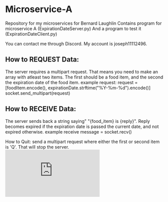 # Microservice-A
Repository for my microservices for Bernard Laughlin
Contains program for microservice A (ExpirationDateServer.py) And a program to test it (ExpirationDateClient.py)

You can contact me through Discord. My account is joseph11112496.

## How to REQUEST Data:

  The server requires a multipart request. That means you need to make an array with atleast two items. The first should be a food item, and the second the expiration date of the food item.
example request:
  request = [foodItem.encode(), expirationDate.strftime("%Y-%m-%d").encode()]
  socket.send_multipart(request)

## How to RECEIVE Data:

  The server sends back a string saying" "{food_item} is {reply}". Reply becomes expired if the expiration date is passed the current date, and not expired otherwise.
example receive
  message = socket.recv()

  How to Quit:
    send a multipart request where either the first or second item is 'Q'. That will stop the server.
![UML Sequence Diagram.pdf](https://github.com/user-attachments/files/20266538/UML.Sequence.Diagram.pdf)



